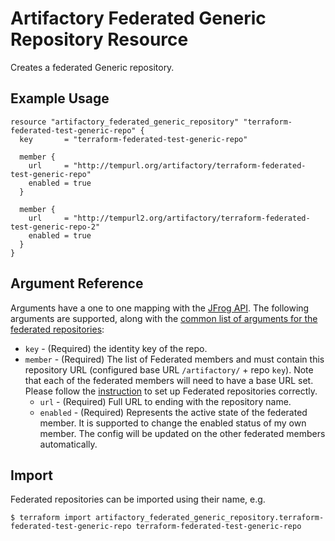 # Artifactory Federated Generic Repository Resource

Creates a federated Generic repository.

## Example Usage

```hcl
resource "artifactory_federated_generic_repository" "terraform-federated-test-generic-repo" {
  key       = "terraform-federated-test-generic-repo"

  member {
    url     = "http://tempurl.org/artifactory/terraform-federated-test-generic-repo"
    enabled = true
  }

  member {
    url     = "http://tempurl2.org/artifactory/terraform-federated-test-generic-repo-2"
    enabled = true
  }
}
```

## Argument Reference

Arguments have a one to one mapping with the [JFrog API](https://www.jfrog.com/confluence/display/JFROG/Repository+Configuration+JSON#RepositoryConfigurationJSON-FederatedRepository). 
The following arguments are supported, along with the [common list of arguments for the federated repositories](local.md):

* `key` - (Required) the identity key of the repo.
* `member` - (Required) The list of Federated members and must contain this repository URL (configured base URL
  `/artifactory/` + repo `key`). Note that each of the federated members will need to have a base URL set.
  Please follow the [instruction](https://www.jfrog.com/confluence/display/JFROG/Working+with+Federated+Repositories#WorkingwithFederatedRepositories-SettingUpaFederatedRepository)
  to set up Federated repositories correctly.
  * `url` - (Required) Full URL to ending with the repository name.
  * `enabled` - (Required) Represents the active state of the federated member. It is supported to change the enabled
    status of my own member. The config will be updated on the other federated members automatically.



## Import

Federated repositories can be imported using their name, e.g.
```
$ terraform import artifactory_federated_generic_repository.terraform-federated-test-generic-repo terraform-federated-test-generic-repo
```